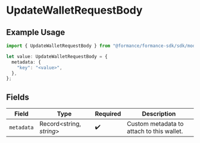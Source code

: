 # UpdateWalletRequestBody

## Example Usage

```typescript
import { UpdateWalletRequestBody } from "@formance/formance-sdk/sdk/models/operations";

let value: UpdateWalletRequestBody = {
  metadata: {
    "key": "<value>",
  },
};
```

## Fields

| Field                                     | Type                                      | Required                                  | Description                               |
| ----------------------------------------- | ----------------------------------------- | ----------------------------------------- | ----------------------------------------- |
| `metadata`                                | Record<string, *string*>                  | :heavy_check_mark:                        | Custom metadata to attach to this wallet. |